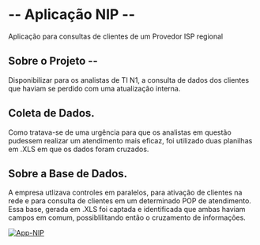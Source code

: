 # -- Aplicação NIP -- 
Aplicação para consultas de clientes de um Provedor ISP regional

## Sobre o Projeto -- 
Disponibilizar para os analistas de TI N1, a consulta de dados dos clientes que haviam se perdido com uma atualização interna.

## Coleta de Dados.
Como tratava-se de uma urgência para que os analistas em questão pudessem realizar um atendimento mais eficaz, foi utilizado duas planilhas em .XLS em que os dados foram cruzados.

## Sobre a Base de Dados.
A empresa utlizava controles em paralelos, para ativação de clientes na rede e para consulta de clientes em um determinado POP de atendimento. Essa base, gerada em .XLS foi captada e identificada que ambas haviam campos em comum, possiblilitando então o cruzamento de informações.

[![App-NIP](https://img.shields.io/apm/l/aap-nip)](https://github.com/RodrigoTAbreu/App-NIP/blob/main/LICENSE)
